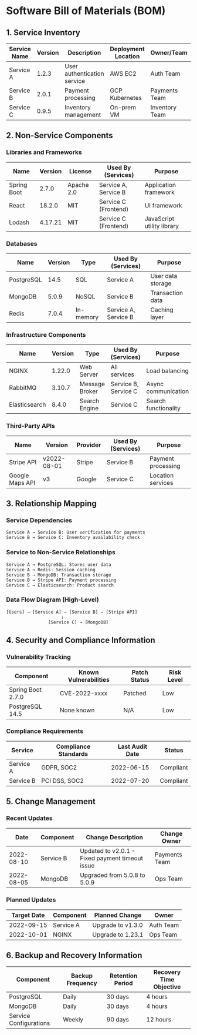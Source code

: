 # Software Bill of Materials (BOM)

## 1. Service Inventory

| Service Name | Version | Description | Deployment Location | Owner/Team | Status |
|--------------|---------|-------------|---------------------|------------|--------|
| Service A    | 1.2.3   | User authentication service | AWS EC2 | Auth Team | Production |
| Service B    | 2.0.1   | Payment processing | GCP Kubernetes | Payments Team | Production |
| Service C    | 0.9.5   | Inventory management | On-prem VM | Inventory Team | Development |

## 2. Non-Service Components

### Libraries and Frameworks
| Name | Version | License | Used By (Services) | Purpose |
|------|---------|---------|-------------------|---------|
| Spring Boot | 2.7.0 | Apache 2.0 | Service A, Service B | Application framework |
| React | 18.2.0 | MIT | Service C (Frontend) | UI framework |
| Lodash | 4.17.21 | MIT | Service C (Frontend) | JavaScript utility library |

### Databases
| Name | Version | Type | Used By (Services) | Purpose |
|------|---------|------|-------------------|---------|
| PostgreSQL | 14.5 | SQL | Service A | User data storage |
| MongoDB | 5.0.9 | NoSQL | Service B | Transaction data |
| Redis | 7.0.4 | In-memory | Service A, Service B | Caching layer |

### Infrastructure Components
| Name | Version | Type | Used By (Services) | Purpose |
|------|---------|------|-------------------|---------|
| NGINX | 1.22.0 | Web Server | All services | Load balancing |
| RabbitMQ | 3.10.7 | Message Broker | Service B, Service C | Async communication |
| Elasticsearch | 8.4.0 | Search Engine | Service C | Search functionality |

### Third-Party APIs
| Name | Version | Provider | Used By (Services) | Purpose |
|------|---------|----------|-------------------|---------|
| Stripe API | v2022-08-01 | Stripe | Service B | Payment processing |
| Google Maps API | v3 | Google | Service C | Location services |

## 3. Relationship Mapping

### Service Dependencies
```
Service A → Service B: User verification for payments
Service B → Service C: Inventory availability check
```

### Service to Non-Service Relationships
```
Service A → PostgreSQL: Stores user data
Service A → Redis: Session caching
Service B → MongoDB: Transaction storage
Service B → Stripe API: Payment processing
Service C → Elasticsearch: Product search
```

### Data Flow Diagram (High-Level)
```
[Users] → [Service A] → [Service B] → [Stripe API]
                     ↓
                [Service C] → [MongoDB]
```

## 4. Security and Compliance Information

### Vulnerability Tracking
| Component | Known Vulnerabilities | Patch Status | Risk Level |
|-----------|----------------------|--------------|------------|
| Spring Boot 2.7.0 | CVE-2022-xxxx | Patched | Low |
| PostgreSQL 14.5 | None known | N/A | Low |

### Compliance Requirements
| Service | Compliance Standards | Last Audit Date | Status |
|---------|---------------------|-----------------|--------|
| Service A | GDPR, SOC2 | 2022-06-15 | Compliant |
| Service B | PCI DSS, SOC2 | 2022-07-20 | Compliant |

## 5. Change Management

### Recent Updates
| Date | Component | Change Description | Change Owner |
|------|-----------|-------------------|--------------|
| 2022-08-10 | Service B | Updated to v2.0.1 - Fixed payment timeout issue | Payments Team |
| 2022-08-05 | MongoDB | Upgraded from 5.0.8 to 5.0.9 | Ops Team |

### Planned Updates
| Target Date | Component | Planned Change | Owner |
|-------------|-----------|---------------|-------|
| 2022-09-15 | Service A | Upgrade to v1.3.0 | Auth Team |
| 2022-10-01 | NGINX | Upgrade to 1.23.1 | Ops Team |

## 6. Backup and Recovery Information
| Component | Backup Frequency | Retention Period | Recovery Time Objective |
|-----------|------------------|-----------------|-------------------------|
| PostgreSQL | Daily | 30 days | 4 hours |
| MongoDB | Daily | 30 days | 4 hours |
| Service Configurations | Weekly | 90 days | 12 hours |
